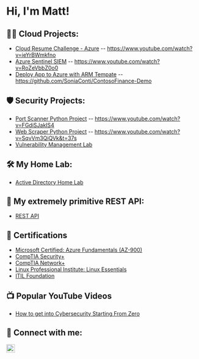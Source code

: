 <h1>Hi, I'm Matt! 
  
<h2>👨‍💻 Cloud Projects:</h2>

  - [Cloud Resume Challenge - Azure](https://github.com/malotts2k/ActiveDirectoryLab) -- https://www.youtube.com/watch?v=ieYrBWmkfno
  - [Azure Sentinel SIEM](https://github.com/malotts2k/ActiveDirectoryLab) --  https://www.youtube.com/watch?v=RoZeVbbZ0o0
  - [Deploy App to Azure with ARM Tempate](https://github.com/malotts2k/ActiveDirectoryLab) -- https://github.com/SoniaConti/ContosoFinance-Demo
  
 <h2>🛡 Security Projects:</h2>
  
  - [Port Scanner Python Project](https://github.com/malotts2k/ActiveDirectoryLab) -- https://www.youtube.com/watch?v=FGdiSJakIS4
  - [Web Scraper Python Project](https://github.com/malotts2k/ActiveDirectoryLab) -- https://www.youtube.com/watch?v=SqvVm3QiQVk&t=37s
  - [Vulnerability Management Lab](https://github.com/malotts2k/ActiveDirectoryLab)
 
 <h2>🛠 My Home Lab:</h2>
  
  - [Active Directory Home Lab](https://github.com/malotts2k/ActiveDirectoryLab)
  
<h2>🔰 My extremely primitive REST API:</h2>
  
  - [REST API](https://github.com/malotts2k/ActiveDirectoryLab)


  
<h2> 📜 Certifications</h2>
  
- [Microsoft Certified: Azure Fundamentals (AZ-900)](https://github.com/malotts2k/CERTHERE)
- [CompTIA Security+](https://github.com/malotts2k/CERTHERE)
- [CompTIA Network+](https://github.com/malotts2k/CERTHERE)
- [Linux Professional Institute: Linux Essentials](https://github.com/malotts2k/CERTHERE)
- [ITIL Foundation](https://github.com/malotts2k/CERTHERE)


<h2>📺 Popular YouTube Videos</h2>

- [How to get into Cybersecurity Starting From Zero](https://MYyoutubeURL)


<h2> 🤳 Connect with me:</h2>


[<img align="left" alt="JoshMadakor | LinkedIn" width="22px" src="https://cdn.jsdelivr.net/npm/simple-icons@v3/icons/linkedin.svg" />][linkedin]



[linkedin]: https://linkedin.com/in/matt-malott

<!--
**malotts2k/malotts2k** is a ✨ _special_ ✨ repository because its `README.md` (this file) appears on your GitHub profile.

Here are some ideas to get you started:

- 🔭 I’m currently working on ...
- 🌱 I’m currently learning ...
- 👯 I’m looking to collaborate on ...
- 🤔 I’m looking for help with ...
- 💬 Ask me about ...
- 📫 How to reach me: ...
- 😄 Pronouns: ...
- ⚡ Fun fact: ...
-->
